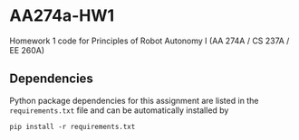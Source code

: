 # AA274a-HW1
Homework 1 code for Principles of Robot Autonomy I (AA 274A / CS 237A / EE 260A)
## Dependencies
Python package dependencies for this assignment are listed in the `requirements.txt` file and can be automatically installed by
```
pip install -r requirements.txt
```
